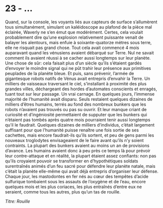 # 23 - ...

Quand, sur la console, les voyants liés aux capteurs de surface s’allumèrent
tous simultanément, simulant un kaléidoscope au plafond de la pièce mal
éclairée, Waverly ne s’en émut que modérément. Certes, cela voulait
probablement dire qu’une explosion relativement puissante venait de balayer les
alentours, mais enfuie à soixante-quatorze mètres sous terre, elle ne risquait
pas grand chose. Tout cela avait commencé 4 mois auparavant quand les vénusiens
avaient débarqué sur Terre. Nul ne savait comment ils avaient réussi à se
cacher aussi longtemps sur leur planète. Une chose de sûr: cela faisait plus
d’un siècle qu’ils s’étaient gardés d’envoyer le moindre signal qui ne pût
trahir leur présence aux primitives peuplades de la planète bleue. Et puis,
sans prévenir, l’armée de gigantesque robots natifs de Vénus avait entrepris
d’envahir la Terre. Un milliers de vaisseaux traversant le ciel, s’installant à
proximité des plus grandes villes, déchargeant des hordes d’automates
conscients et enragés, tuant tout sur leur passage. Un vrai carnage. En
quelques jours, l’immense majorité de l’humanité avait disparu. Seuls restaient
quelques dizaines de milliers d’êtres humains, terrés au fond des nombreux
bunkers que les robots n’avaient pas trouvés ou pas su ouvrir. Et leur manque
criant de curiosité et d’ingéniosité permettaient de supputer que les bunkers
qui n’étaient pas tombés après quatre mois pourraient tenir aussi longtemps
qu’il le faudrait. Quelques dizaines de milliers d’individus,  c’était
largement suffisant pour que l’humanité puisse renaître une fois sortie de ses
cachettes, mais encore faudrait-ils qu’ils sortent, et peu de gens parmi les
nouveaux troglodytes envisageaient de le faire avant qu’ils n’y soient
contraints. La plupart des bunkers avaient au moins un an de provisions
d’avance. Les humains avaient donc à peu près ce temps là pour prévoir leur
contre-attaque et en réalité, la plupart étaient assez confiants: non pas
qu’ils croyaient pouvoir se transformer en d’hypothétiques soldats surentraînés
animés d’un feu sacré pour défendre leur planète natale, mais c’était la
planète elle-même qui avait déjà entrepris d’organiser leur défense. Chaque
jour, les mastodontes en fer nés au cœur des tempêtes d’acide sulfurique
tombaient sous les assauts de l’oxygène et de l’eau, encore quelques mois et
les plus coriaces, les plus entraînés d’entre eux ne seraient, comme tous les
autres, plus qu’un tas de rouille.

_Titre: Rouille_

